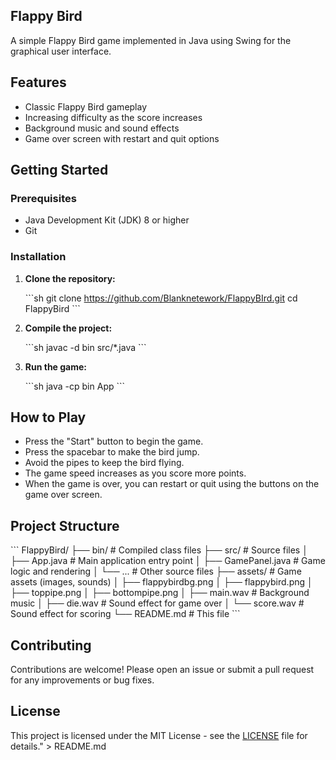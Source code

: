 ## Flappy Bird

A simple Flappy Bird game implemented in Java using Swing for the graphical user interface.

## Features

- Classic Flappy Bird gameplay
- Increasing difficulty as the score increases
- Background music and sound effects
- Game over screen with restart and quit options

## Getting Started

### Prerequisites

- Java Development Kit (JDK) 8 or higher
- Git

### Installation

1. **Clone the repository:**

    \`\`\`sh
    git clone https://github.com/Blanknetework/FlappyBIrd.git
    cd FlappyBird
    \`\`\`

2. **Compile the project:**

    \`\`\`sh
    javac -d bin src/*.java
    \`\`\`

3. **Run the game:**

    \`\`\`sh
    java -cp bin App
    \`\`\`

## How to Play

- Press the \"Start\" button to begin the game.
- Press the spacebar to make the bird jump.
- Avoid the pipes to keep the bird flying.
- The game speed increases as you score more points.
- When the game is over, you can restart or quit using the buttons on the game over screen.

## Project Structure

\`\`\`
FlappyBird/
├── bin/                # Compiled class files
├── src/                # Source files
│   ├── App.java        # Main application entry point
│   ├── GamePanel.java  # Game logic and rendering
│   └── ...             # Other source files
├── assets/             # Game assets (images, sounds)
│   ├── flappybirdbg.png
│   ├── flappybird.png
│   ├── toppipe.png
│   ├── bottompipe.png
│   ├── main.wav        # Background music
│   ├── die.wav         # Sound effect for game over
│   └── score.wav       # Sound effect for scoring
└── README.md           # This file
\`\`\`

## Contributing

Contributions are welcome! Please open an issue or submit a pull request for any improvements or bug fixes.

## License

This project is licensed under the MIT License - see the [LICENSE](LICENSE) file for details." > README.md
